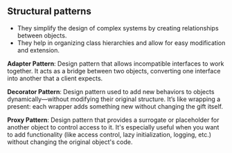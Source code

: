 ## Structural patterns

- They simplify the design of complex systems by creating relationships between objects.
- They help in organizing class hierarchies and allow for easy modification and extension.

**Adapter Pattern**: Design pattern that allows incompatible interfaces to work together. It acts as a bridge between two objects, converting one interface into another that a client expects.

**Decorator Pattern**: Design pattern used to add new behaviors to objects dynamically—without modifying their original structure. It’s like wrapping a present: each wrapper adds something new without changing the gift itself.

**Proxy Pattern**: Design pattern that provides a surrogate or placeholder for another object to control access to it. It's especially useful when you want to add functionality (like access control, lazy initialization, logging, etc.) without changing the original object's code.
